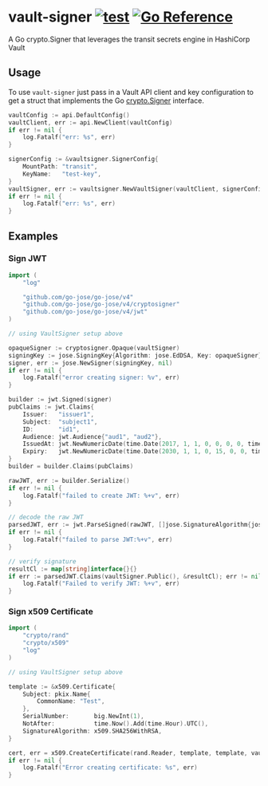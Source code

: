 # vault-signer [![test](https://github.com/chrishoffman/vault-signer/workflows/test/badge.svg?branch=main)](https://github.com/chrishoffman/vault-signer/actions/workflows/test.yml) [![Go Reference](https://pkg.go.dev/badge/github.com/chrishoffman/vault-signer.svg)](https://pkg.go.dev/github.com/chrishoffman/vault-signer)
A Go crypto.Signer that leverages the transit secrets engine in HashiCorp Vault

## Usage
To use `vault-signer` just pass in a Vault API client and key configuration to get a struct that implements the Go [crypto.Signer](https://golang.org/pkg/crypto/#Signer) interface.

```go
vaultConfig := api.DefaultConfig()
vaultClient, err := api.NewClient(vaultConfig)
if err != nil {
	log.Fatalf("err: %s", err)
}

signerConfig := &vaultsigner.SignerConfig{
	MountPath: "transit",
	KeyName:   "test-key",
}
vaultSigner, err := vaultsigner.NewVaultSigner(vaultClient, signerConfig)
if err != nil {
	log.Fatalf("err: %s", err)
}
```

## Examples

### Sign JWT

```go
import (
	"log"

	"github.com/go-jose/go-jose/v4"
	"github.com/go-jose/go-jose/v4/cryptosigner"
	"github.com/go-jose/go-jose/v4/jwt"
)

// using VaultSigner setup above

opaqueSigner := cryptosigner.Opaque(vaultSigner)
signingKey := jose.SigningKey{Algorithm: jose.EdDSA, Key: opaqueSigner}
signer, err := jose.NewSigner(signingKey, nil)
if err != nil {
	log.Fatalf("error creating signer: %v", err)
}

builder := jwt.Signed(signer)
pubClaims := jwt.Claims{
	Issuer:   "issuer1",
	Subject:  "subject1",
	ID:       "id1",
	Audience: jwt.Audience{"aud1", "aud2"},
	IssuedAt: jwt.NewNumericDate(time.Date(2017, 1, 1, 0, 0, 0, 0, time.UTC)),
	Expiry:   jwt.NewNumericDate(time.Date(2030, 1, 1, 0, 15, 0, 0, time.UTC)),
}
builder = builder.Claims(pubClaims)

rawJWT, err := builder.Serialize()
if err != nil {
	log.Fatalf("failed to create JWT: %+v", err)
}

// decode the raw JWT
parsedJWT, err := jwt.ParseSigned(rawJWT, []jose.SignatureAlgorithm{jose.EdDSA})
if err != nil {
	log.Fatalf("failed to parse JWT:%+v", err)
}

// verify signature
resultCl := map[string]interface{}{}
if err := parsedJWT.Claims(vaultSigner.Public(), &resultCl); err != nil {
	log.Fatalf("Failed to verify JWT: %+v", err)
}
```

### Sign x509 Certificate

```go
import (
	"crypto/rand"
	"crypto/x509"
	"log"
)

// using VaultSigner setup above

template := &x509.Certificate{
	Subject: pkix.Name{
		CommonName: "Test",
	},
	SerialNumber:       big.NewInt(1),
	NotAfter:           time.Now().Add(time.Hour).UTC(),
	SignatureAlgorithm: x509.SHA256WithRSA,
}

cert, err = x509.CreateCertificate(rand.Reader, template, template, vaultSigner.Public(), vaultSigner)
if err != nil {
	log.Fatalf("Error creating certificate: %s", err)
}
```
